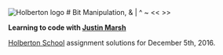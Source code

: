<img src="https://www.holbertonschool.com/assets/holberton-logo-1cc451260ca3cd297def53f2250a9794810667c7ca7b5fa5879a569a457bf16f.png" alt="Holberton logo">
# Bit Manipulation, & | ^ ~ << >>

**Learning to code with [Justin Marsh](https://twitter.com/dogonthecircuit)**

[Holberton School](https://www.holbertonschool.com) assignment solutions for December 5th, 2016.
